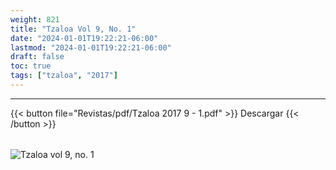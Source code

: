 ```yaml
---
weight: 821
title: "Tzaloa Vol 9, No. 1"
date: "2024-01-01T19:22:21-06:00"
lastmod: "2024-01-01T19:22:21-06:00"
draft: false
toc: true
tags: ["tzaloa", "2017"]
---
```

- - - - - - - - -
{{< button file="Revistas/pdf/Tzaloa 2017 9 - 1.pdf" >}}   Descargar {{< /button >}} 
######
![Tzaloa vol 9, no. 1](images/portada/9-1.jpeg)